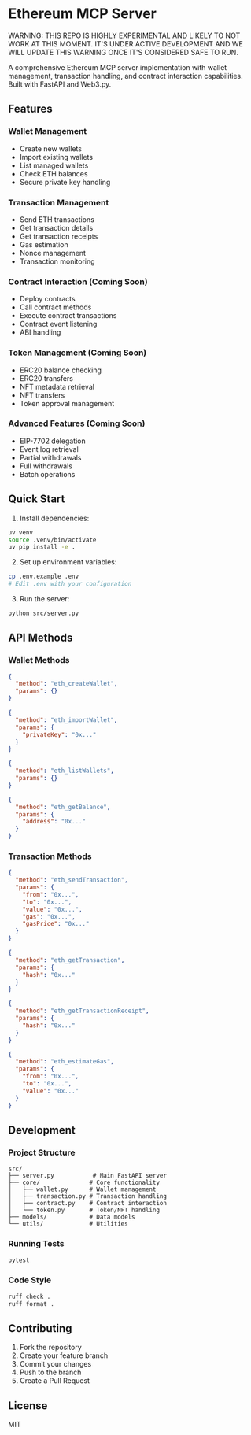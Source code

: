 # Ethereum MCP Server

WARNING: THIS REPO IS HIGHLY EXPERIMENTAL AND LIKELY TO NOT WORK AT THIS MOMENT. IT'S UNDER ACTIVE DEVELOPMENT AND WE WILL UPDATE THIS WARNING ONCE IT'S CONSIDERED SAFE TO RUN.

A comprehensive Ethereum MCP server implementation with wallet management, transaction handling, and contract interaction capabilities. Built with FastAPI and Web3.py.

## Features

### Wallet Management
- Create new wallets
- Import existing wallets
- List managed wallets
- Check ETH balances
- Secure private key handling

### Transaction Management
- Send ETH transactions
- Get transaction details
- Get transaction receipts
- Gas estimation
- Nonce management
- Transaction monitoring

### Contract Interaction (Coming Soon)
- Deploy contracts
- Call contract methods
- Execute contract transactions
- Contract event listening
- ABI handling

### Token Management (Coming Soon)
- ERC20 balance checking
- ERC20 transfers
- NFT metadata retrieval
- NFT transfers
- Token approval management

### Advanced Features (Coming Soon)
- EIP-7702 delegation
- Event log retrieval
- Partial withdrawals
- Full withdrawals
- Batch operations

## Quick Start

1. Install dependencies:
```bash
uv venv
source .venv/bin/activate
uv pip install -e .
```

2. Set up environment variables:
```bash
cp .env.example .env
# Edit .env with your configuration
```

3. Run the server:
```bash
python src/server.py
```

## API Methods

### Wallet Methods
```json
{
  "method": "eth_createWallet",
  "params": {}
}

{
  "method": "eth_importWallet",
  "params": {
    "privateKey": "0x..."
  }
}

{
  "method": "eth_listWallets",
  "params": {}
}

{
  "method": "eth_getBalance",
  "params": {
    "address": "0x..."
  }
}
```

### Transaction Methods
```json
{
  "method": "eth_sendTransaction",
  "params": {
    "from": "0x...",
    "to": "0x...",
    "value": "0x...",
    "gas": "0x...",
    "gasPrice": "0x..."
  }
}

{
  "method": "eth_getTransaction",
  "params": {
    "hash": "0x..."
  }
}

{
  "method": "eth_getTransactionReceipt",
  "params": {
    "hash": "0x..."
  }
}

{
  "method": "eth_estimateGas",
  "params": {
    "from": "0x...",
    "to": "0x...",
    "value": "0x..."
  }
}
```

## Development

### Project Structure
```
src/
├── server.py           # Main FastAPI server
├── core/              # Core functionality
│   ├── wallet.py      # Wallet management
│   ├── transaction.py # Transaction handling
│   ├── contract.py    # Contract interaction
│   └── token.py       # Token/NFT handling
├── models/            # Data models
└── utils/             # Utilities
```

### Running Tests
```bash
pytest
```

### Code Style
```bash
ruff check .
ruff format .
```

## Contributing

1. Fork the repository
2. Create your feature branch
3. Commit your changes
4. Push to the branch
5. Create a Pull Request

## License

MIT 